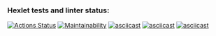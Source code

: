 ### Hexlet tests and linter status:
[![Actions Status](https://github.com/MatveiKhmyzov/python-project-lvl1/workflows/hexlet-check/badge.svg)](https://github.com/MatveiKhmyzov/python-project-lvl1/actions)
[![Maintainability](https://api.codeclimate.com/v1/badges/a99a88d28ad37a79dbf6/maintainability)](https://codeclimate.com/github/codeclimate/codeclimate/maintainability)
[![asciicast](https://asciinema.org/a/Bne9pf0wem67XbF2JkihZVmwo.svg)](https://asciinema.org/a/Bne9pf0wem67XbF2JkihZVmwo)
[![asciicast](https://asciinema.org/a/fZfqlRlSn7Sz62kf3GmPxC8vZ.svg)](https://asciinema.org/a/fZfqlRlSn7Sz62kf3GmPxC8vZ)
[![asciicast](https://asciinema.org/a/M1f9bdxKHnOgbBe1vQ6WpW3hi.svg)](https://asciinema.org/a/M1f9bdxKHnOgbBe1vQ6WpW3hi)
